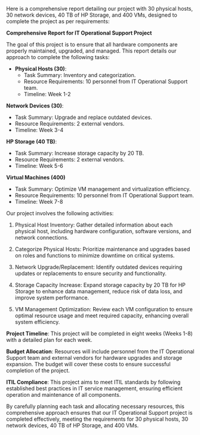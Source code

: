 Here is a comprehensive report detailing our project with 30 physical hosts, 30 network devices, 40 TB of HP Storage, and 400 VMs, designed to complete the project as per requirements:

**Comprehensive Report for IT Operational Support Project**

The goal of this project is to ensure that all hardware components are properly maintained, upgraded, and managed. This report details our approach to complete the following tasks:
- **Physical Hosts (30)**: 
  - Task Summary: Inventory and categorization.
  - Resource Requirements: 10 personnel from IT Operational Support team.
  - Timeline: Week 1-2

**Network Devices (30)**: 
  - Task Summary: Upgrade and replace outdated devices.
  - Resource Requirements: 2 external vendors.
  - Timeline: Week 3-4

**HP Storage (40 TB)**:
  - Task Summary: Increase storage capacity by 20 TB.
  - Resource Requirements: 2 external vendors.
  - Timeline: Week 5-6

**Virtual Machines (400)**
  - Task Summary: Optimize VM management and virtualization efficiency.
  - Resource Requirements: 10 personnel from IT Operational Support team.
  - Timeline: Week 7-8

Our project involves the following activities:
1. Physical Host Inventory: Gather detailed information about each physical host, including hardware configuration, software versions, and network connections.

2. Categorize Physical Hosts: Prioritize maintenance and upgrades based on roles and functions to minimize downtime on critical systems.

3. Network Upgrade/Replacement: Identify outdated devices requiring updates or replacements to ensure security and functionality.

4. Storage Capacity Increase: Expand storage capacity by 20 TB for HP Storage to enhance data management, reduce risk of data loss, and improve system performance.

5. VM Management Optimization: Review each VM configuration to ensure optimal resource usage and meet required capacity, enhancing overall system efficiency.

**Project Timeline**: This project will be completed in eight weeks (Weeks 1-8) with a detailed plan for each week.

**Budget Allocation**: Resources will include personnel from the IT Operational Support team and external vendors for hardware upgrades and storage expansion. The budget will cover these costs to ensure successful completion of the project.

**ITIL Compliance**: This project aims to meet ITIL standards by following established best practices in IT service management, ensuring efficient operation and maintenance of all components.

By carefully planning each task and allocating necessary resources, this comprehensive approach ensures that our IT Operational Support project is completed effectively, meeting the requirements for 30 physical hosts, 30 network devices, 40 TB of HP Storage, and 400 VMs.